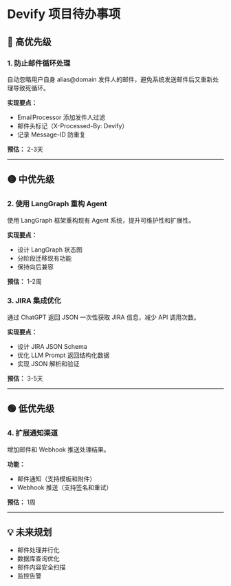 # Devify 项目待办事项

## 🔴 高优先级

### 1. 防止邮件循环处理
自动忽略用户自身 alias@domain 发件人的邮件，避免系统发送邮件后又重新处理导致死循环。

**实现要点：**
- EmailProcessor 添加发件人过滤
- 邮件头标记（X-Processed-By: Devify）
- 记录 Message-ID 防重复

**预估：** 2-3天

---

## 🟡 中优先级

### 2. 使用 LangGraph 重构 Agent
使用 LangGraph 框架重构现有 Agent 系统，提升可维护性和扩展性。

**实现要点：**
- 设计 LangGraph 状态图
- 分阶段迁移现有功能
- 保持向后兼容

**预估：** 1-2周

### 3. JIRA 集成优化
通过 ChatGPT 返回 JSON 一次性获取 JIRA 信息，减少 API 调用次数。

**实现要点：**
- 设计 JIRA JSON Schema
- 优化 LLM Prompt 返回结构化数据
- 实现 JSON 解析和验证

**预估：** 3-5天

---

## 🟢 低优先级

### 4. 扩展通知渠道
增加邮件和 Webhook 推送处理结果。

**功能：**
- 邮件通知（支持模板和附件）
- Webhook 推送（支持签名和重试）

**预估：** 1周

---

## 💡 未来规划

- 邮件处理并行化
- 数据库查询优化
- 邮件内容安全扫描
- 监控告警
